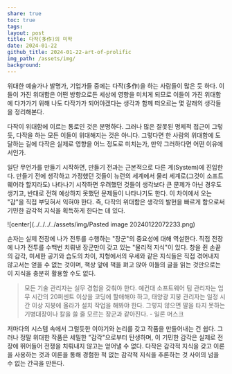 ```yaml
---
share: true
toc: true
tags: 
layout: post
title: 다작(多作)의 미학
date: 2024-01-22
github_title: 2024-01-22-art-of-prolific
img_path: /assets/img/
background:
---
```



위대한 예술가나 발명가, 기업가들 중에는 다작(多作)을 하는 사람들이 많은 듯 하다. 이들이 가진 위대함은 어떤 방향으로든 세상에 영향을 미치게 되므로 이들이 가진 위대함에 다가가기 위해 나도 다작가가 되어야겠다는 생각과 함께 떠오르는 몇 갈래의 생각들을 정리해본다.

다작이 위대함에 이르는 통로인 것은 분명하다. 그러나 많은 잘못된 명제적 접근이 그렇듯, 다작을 하는 모든 이들이 위대해지는 것은 아니다. 그렇다면 한 사람의 위대함에 도달하는 길에 다작은 실제로 영향을 어느 정도로 미치는가, 만약 그러하다면 어떤 이유에서인가.

일단 무언가를 만들기 시작하면, 만들기 전과는 근본적으로 다른 계(System)에 진입한다. 만들기 전에 생각하고 가정했던 것들이 뉴런의 세계에서 물리 세계로(그것이 소프트웨어라 할지라도) 나타나기 시작하면 우려했던 것들이 생각보다 큰 문제가 아닌 경우도 생기고, 반대로 전혀 예상하지 못했던 문제들이 나타나기도 한다. 이 차이에서 오는 "감"을 직접 부딪혀서 익혀야 한다. 즉, 다작의 위대함은 생각의 발현을 빠르게 함으로써 기민한 감각적 지식을 획득하게 한다는 데 있다.

![center](../../../../assets/img/Pasted image 20240122072233.png)

손자는 실제 전장에 나가 전투를 수행하는 "장군"의 중요성에 대해 역설한다. 직접 전장에 나가 전투를 수백번 치뤄낸 장군만이 갖고 있는 "물리적 지식"이 있다. 창을 쥔 손끝의 감각, 미세한 공기와 습도의 차이, 지형에서의 우세와 같은 지식들은 직접 겪어내지 않고서는 얻을 수 없는 것이며, 책상 앞에 책을 펴고 앉아 이들의 글을 읽는 것만으로는 이 지식을 충분히 활용할 수도 없다.

> 모든 기술 관리자는 실무 경험을 갖춰야 한다. 예컨대 소프트웨어 팀 관리자는 업무 시간의 20퍼센트 이상을 코딩에 할애해야 하고, 태양광 지붕 관리자는 일정 시간 이상 지붕에 올라가 설치 작업을 해봐야 한다. 그렇지 않으면 말을 타지 못하는 기병대장이나 칼을 쓸 줄 모르는 장군과 같아진다. - 일론 머스크

저마다의 시스템 속에서 그럴듯한 이야기와 논리를 갖고 작품을 만들어내는 건 쉽다. 그러나 정말 위대한 작품은 세밀한 "감각"으로부터 탄생하며, 이 기민한 감각은 실제로 전장에 뛰어들어 전쟁을 치뤄내지 않고는 얻어낼 수 없다. 다작은 감각적 지식을 갖고 이론을 사용하는 것과 이론을 통해 경험한 적 없는 감각적 지식을 추론하는 것 사이의 넘을 수 없는 간극을 만든다.